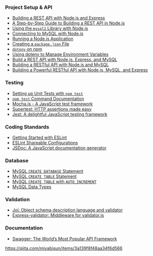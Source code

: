 ### Project Setup & API

  * [Building a REST API with Node.js and Express](https://expressjs.com/en/starter/hello-world.html)
  * [A Step-by-Step Guide to Building a REST API in Node.js](https://www.google.com/search?q=https://www.freecodecamp.org/news/how-to-build-a-rest-api-in-node-js-with-express-js-and-mysql/)
  * [Using the `mysql2` Library with Node.js](https://www.google.com/search?q=%5Bhttps://www.npmjs.com/package/mysql2%5D\(https://www.npmjs.com/package/mysql2\))
  * [Connecting to MySQL with Node.js](https://www.w3schools.com/nodejs/nodejs_mysql.asp)
  * [Running a Node.js Application](https://www.google.com/search?q=https://nodejs.dev/en/learn/how-to-run-a-nodejs-application/)
  * [Creating a `package.json` File](https://www.google.com/search?q=%5Bhttps://docs.npmjs.com/creating-a-package-json-file%5D\(https://docs.npmjs.com/creating-a-package-json-file\))
  * [`dotenv` on npm](https://www.google.com/search?q=%5Bhttps://www.npmjs.com/package/dotenv%5D\(https://www.npmjs.com/package/dotenv\))
  * [Using dotenv to Manage Environment Variables](https://www.google.com/search?q=https://www.freecodecamp.org/news/how-to-use-dotenv-to-manage-environment-variables-in-node-js/)
  * [Build a REST API with Node.js, Express, and MySQL](https://blog.logrocket.com/build-rest-api-node-express-mysql/)
  * [Building a RESTful API with Node.js and MySQL](https://blog.stackademic.com/building-a-rest-api-with-node-js-and-mysql-fd52f7004ec4)
  * [Building a Powerful RESTful API with Node.js, MySQL, and Express](https://medium.com/@kirankumal714/creating-a-powerful-restful-api-with-node-js-mysql-and-express-a-step-by-step-guide-18cdad7c6e18)

### Testing

  * [Setting up Unit Tests with `npm test`](https://www.google.com/search?q=%5Bhttps://www.digitalocean.com/community/tutorials/how-to-set-up-a-node-js-project-with-npm-and-mocha%5D\(https://www.digitalocean.com/community/tutorials/how-to-set-up-a-node-js-project-with-npm-and-mocha\))
  * [`npm test` Command Documentation](https://www.google.com/search?q=%5Bhttps://docs.npmjs.com/cli/v9/commands/npm-test%5D\(https://docs.npmjs.com/cli/v9/commands/npm-test\))
  * [Mocha.js - A JavaScript test framework](https://mochajs.org/)
  * [Supertest: HTTP assertions made easy](https://www.npmjs.com/package/supertest)
  * [Jest: A delightful JavaScript testing framework](https://jestjs.io/docs/getting-started)

### Coding Standards

  * [Getting Started with ESLint](https://eslint.org/docs/latest/user-guide/getting-started)
  * [ESLint Shareable Configurations](https://www.google.com/search?q=https://eslint.org/docs/latest/user-guide/configuring/configuration-files-new%23shareable-configurations)
  * [JSDoc: A JavaScript documentation generator](https://jsdoc.app/)

### Database

  * [MySQL `CREATE DATABASE` Statement](https://www.google.com/search?q=%5Bhttps://www.w3schools.com/sql/sql_create_db.asp%5D\(https://www.w3schools.com/sql/sql_create_db.asp\))
  * [MySQL `CREATE TABLE` Statement](https://www.google.com/search?q=%5Bhttps://www.w3schools.com/sql/sql_create_table.asp%5D\(https://www.w3schools.com/sql/sql_create_table.asp\))
  * [MySQL `CREATE TABLE` with `AUTO_INCREMENT`](https://www.google.com/search?q=%5Bhttps://dev.mysql.com/doc/refman/8.0/en/example-auto-increment.html%5D\(https://dev.mysql.com/doc/refman/8.0/en/example-auto-increment.html\))
  * [MySQL Data Types](https://dev.mysql.com/doc/refman/8.0/en/data-types.html)

### Validation

  * [Joi: Object schema description language and validator](https://joi.dev/api/?v=17.9.1)
  * [Express-validator: Middleware for validator.js](https://www.google.com/search?q=https://express-validator.github.io/express-validator/)

### Documentation

  * [Swagger: The World’s Most Popular API Framework](https://swagger.io/)


https://qiita.com/miyabisun/items/3a139f8f48aa34f6d566